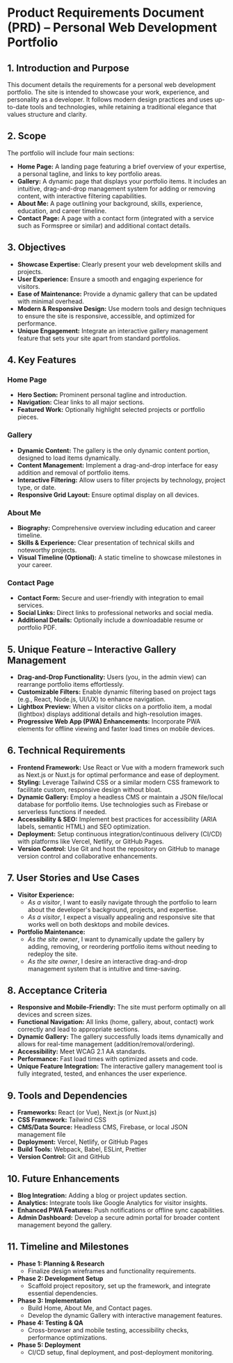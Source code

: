 # Product Requirements Document (PRD) – Personal Web Development Portfolio

## 1. Introduction and Purpose
This document details the requirements for a personal web development portfolio. The site is intended to showcase your work, experience, and personality as a developer. It follows modern design practices and uses up-to-date tools and technologies, while retaining a traditional elegance that values structure and clarity.

## 2. Scope
The portfolio will include four main sections:
- **Home Page:** A landing page featuring a brief overview of your expertise, a personal tagline, and links to key portfolio areas.
- **Gallery:** A dynamic page that displays your portfolio items. It includes an intuitive, drag-and-drop management system for adding or removing content, with interactive filtering capabilities.
- **About Me:** A page outlining your background, skills, experience, education, and career timeline.
- **Contact Page:** A page with a contact form (integrated with a service such as Formspree or similar) and additional contact details.

## 3. Objectives
- **Showcase Expertise:** Clearly present your web development skills and projects.
- **User Experience:** Ensure a smooth and engaging experience for visitors.
- **Ease of Maintenance:** Provide a dynamic gallery that can be updated with minimal overhead.
- **Modern & Responsive Design:** Use modern tools and design techniques to ensure the site is responsive, accessible, and optimized for performance.
- **Unique Engagement:** Integrate an interactive gallery management feature that sets your site apart from standard portfolios.

## 4. Key Features

### Home Page
- **Hero Section:** Prominent personal tagline and introduction.
- **Navigation:** Clear links to all major sections.
- **Featured Work:** Optionally highlight selected projects or portfolio pieces.

### Gallery
- **Dynamic Content:** The gallery is the only dynamic content portion, designed to load items dynamically.
- **Content Management:** Implement a drag-and-drop interface for easy addition and removal of portfolio items.
- **Interactive Filtering:** Allow users to filter projects by technology, project type, or date.
- **Responsive Grid Layout:** Ensure optimal display on all devices.

### About Me
- **Biography:** Comprehensive overview including education and career timeline.
- **Skills & Experience:** Clear presentation of technical skills and noteworthy projects.
- **Visual Timeline (Optional):** A static timeline to showcase milestones in your career.

### Contact Page
- **Contact Form:** Secure and user-friendly with integration to email services.
- **Social Links:** Direct links to professional networks and social media.
- **Additional Details:** Optionally include a downloadable resume or portfolio PDF.

## 5. Unique Feature – Interactive Gallery Management
- **Drag-and-Drop Functionality:** Users (you, in the admin view) can rearrange portfolio items effortlessly.
- **Customizable Filters:** Enable dynamic filtering based on project tags (e.g., React, Node.js, UI/UX) to enhance navigation.
- **Lightbox Preview:** When a visitor clicks on a portfolio item, a modal (lightbox) displays additional details and high-resolution images.
- **Progressive Web App (PWA) Enhancements:** Incorporate PWA elements for offline viewing and faster load times on mobile devices.

## 6. Technical Requirements
- **Frontend Framework:** Use React or Vue with a modern framework such as Next.js or Nuxt.js for optimal performance and ease of deployment.
- **Styling:** Leverage Tailwind CSS or a similar modern CSS framework to facilitate custom, responsive design without bloat.
- **Dynamic Gallery:** Employ a headless CMS or maintain a JSON file/local database for portfolio items. Use technologies such as Firebase or serverless functions if needed.
- **Accessibility & SEO:** Implement best practices for accessibility (ARIA labels, semantic HTML) and SEO optimization.
- **Deployment:** Setup continuous integration/continuous delivery (CI/CD) with platforms like Vercel, Netlify, or GitHub Pages.
- **Version Control:** Use Git and host the repository on GitHub to manage version control and collaborative enhancements.

## 7. User Stories and Use Cases
- **Visitor Experience:**
  - *As a visitor*, I want to easily navigate through the portfolio to learn about the developer's background, projects, and expertise.
  - *As a visitor*, I expect a visually appealing and responsive site that works well on both desktops and mobile devices.
- **Portfolio Maintenance:**
  - *As the site owner*, I want to dynamically update the gallery by adding, removing, or reordering portfolio items without needing to redeploy the site.
  - *As the site owner*, I desire an interactive drag-and-drop management system that is intuitive and time-saving.

## 8. Acceptance Criteria
- **Responsive and Mobile-Friendly:** The site must perform optimally on all devices and screen sizes.
- **Functional Navigation:** All links (home, gallery, about, contact) work correctly and lead to appropriate sections.
- **Dynamic Gallery:** The gallery successfully loads items dynamically and allows for real-time management (addition/removal/ordering).
- **Accessibility:** Meet WCAG 2.1 AA standards.
- **Performance:** Fast load times with optimized assets and code.
- **Unique Feature Integration:** The interactive gallery management tool is fully integrated, tested, and enhances the user experience.

## 9. Tools and Dependencies
- **Frameworks:** React (or Vue), Next.js (or Nuxt.js)
- **CSS Framework:** Tailwind CSS
- **CMS/Data Source:** Headless CMS, Firebase, or local JSON management file
- **Deployment:** Vercel, Netlify, or GitHub Pages
- **Build Tools:** Webpack, Babel, ESLint, Prettier
- **Version Control:** Git and GitHub

## 10. Future Enhancements
- **Blog Integration:** Adding a blog or project updates section.
- **Analytics:** Integrate tools like Google Analytics for visitor insights.
- **Enhanced PWA Features:** Push notifications or offline sync capabilities.
- **Admin Dashboard:** Develop a secure admin portal for broader content management beyond the gallery.

## 11. Timeline and Milestones
- **Phase 1: Planning & Research**
  - Finalize design wireframes and functionality requirements.
- **Phase 2: Development Setup**
  - Scaffold project repository, set up the framework, and integrate essential dependencies.
- **Phase 3: Implementation**
  - Build Home, About Me, and Contact pages.
  - Develop the dynamic Gallery with interactive management features.
- **Phase 4: Testing & QA**
  - Cross-browser and mobile testing, accessibility checks, performance optimizations.
- **Phase 5: Deployment**
  - CI/CD setup, final deployment, and post-deployment monitoring.
